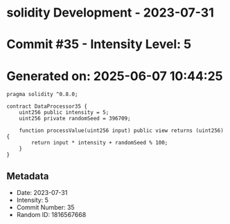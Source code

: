 ﻿# solidity Development - 2023-07-31
# Commit #35 - Intensity Level: 5
# Generated on: 2025-06-07 10:44:25
```solidity
pragma solidity ^0.8.0;

contract DataProcessor35 {
    uint256 public intensity = 5;
    uint256 private randomSeed = 396709;

    function processValue(uint256 input) public view returns (uint256) {
        return input * intensity + randomSeed % 100;
    }
}
```
## Metadata
- Date: 2023-07-31
- Intensity: 5
- Commit Number: 35
- Random ID: 1816567668
